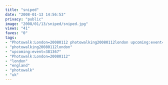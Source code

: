 ```yaml
---
title: "sniped"
date: "2008-01-13 14:56:53"
privacy: "public"
image: "2008/01/13/sniped/sniped.jpg"
views: "41"
faves: "0"
tags:
- "Photowalk:London=20080112 photowalking20080112london upcoming:event=381367 london england uk Photowalk:London=20080112"
- "photowalking20080112london"
- "upcoming:event=381367"
- "Photowalk:London=20080112"
- "london"
- "england"
- "photowalk"
- "uk"
---
```


